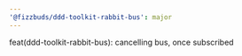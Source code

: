 ```yaml
---
'@fizzbuds/ddd-toolkit-rabbit-bus': major
---
```


feat(ddd-toolkit-rabbit-bus): cancelling bus, once subscribed

